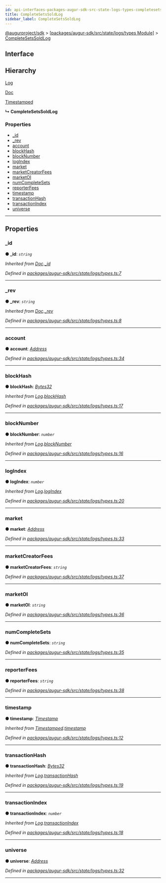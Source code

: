 ```yaml
---
id: api-interfaces-packages-augur-sdk-src-state-logs-types-completesetssoldlog
title: CompleteSetsSoldLog
sidebar_label: CompleteSetsSoldLog
---
```


[@augurproject/sdk](api-readme.md) > [[packages/augur-sdk/src/state/logs/types Module]](api-modules-packages-augur-sdk-src-state-logs-types-module.md) > [CompleteSetsSoldLog](api-interfaces-packages-augur-sdk-src-state-logs-types-completesetssoldlog.md)

## Interface

## Hierarchy

 [Log](api-interfaces-packages-augur-sdk-src-state-logs-types-log.md)

 [Doc](api-interfaces-packages-augur-sdk-src-state-logs-types-doc.md)

 [Timestamped](api-interfaces-packages-augur-sdk-src-state-logs-types-timestamped.md)

**↳ CompleteSetsSoldLog**

### Properties

* [_id](api-interfaces-packages-augur-sdk-src-state-logs-types-completesetssoldlog.md#_id)
* [_rev](api-interfaces-packages-augur-sdk-src-state-logs-types-completesetssoldlog.md#_rev)
* [account](api-interfaces-packages-augur-sdk-src-state-logs-types-completesetssoldlog.md#account)
* [blockHash](api-interfaces-packages-augur-sdk-src-state-logs-types-completesetssoldlog.md#blockhash)
* [blockNumber](api-interfaces-packages-augur-sdk-src-state-logs-types-completesetssoldlog.md#blocknumber)
* [logIndex](api-interfaces-packages-augur-sdk-src-state-logs-types-completesetssoldlog.md#logindex)
* [market](api-interfaces-packages-augur-sdk-src-state-logs-types-completesetssoldlog.md#market)
* [marketCreatorFees](api-interfaces-packages-augur-sdk-src-state-logs-types-completesetssoldlog.md#marketcreatorfees)
* [marketOI](api-interfaces-packages-augur-sdk-src-state-logs-types-completesetssoldlog.md#marketoi)
* [numCompleteSets](api-interfaces-packages-augur-sdk-src-state-logs-types-completesetssoldlog.md#numcompletesets)
* [reporterFees](api-interfaces-packages-augur-sdk-src-state-logs-types-completesetssoldlog.md#reporterfees)
* [timestamp](api-interfaces-packages-augur-sdk-src-state-logs-types-completesetssoldlog.md#timestamp)
* [transactionHash](api-interfaces-packages-augur-sdk-src-state-logs-types-completesetssoldlog.md#transactionhash)
* [transactionIndex](api-interfaces-packages-augur-sdk-src-state-logs-types-completesetssoldlog.md#transactionindex)
* [universe](api-interfaces-packages-augur-sdk-src-state-logs-types-completesetssoldlog.md#universe)

---

## Properties

<a id="_id"></a>

###  _id

**● _id**: *`string`*

*Inherited from [Doc](api-interfaces-packages-augur-sdk-src-state-logs-types-doc.md).[_id](api-interfaces-packages-augur-sdk-src-state-logs-types-doc.md#_id)*

*Defined in [packages/augur-sdk/src/state/logs/types.ts:7](https://github.com/AugurProject/augur/blob/bae2172ca0/packages/augur-sdk/src/state/logs/types.ts#L7)*

___
<a id="_rev"></a>

###  _rev

**● _rev**: *`string`*

*Inherited from [Doc](api-interfaces-packages-augur-sdk-src-state-logs-types-doc.md).[_rev](api-interfaces-packages-augur-sdk-src-state-logs-types-doc.md#_rev)*

*Defined in [packages/augur-sdk/src/state/logs/types.ts:8](https://github.com/AugurProject/augur/blob/bae2172ca0/packages/augur-sdk/src/state/logs/types.ts#L8)*

___
<a id="account"></a>

###  account

**● account**: *[Address](api-modules-packages-augur-sdk-src-state-logs-types-module.md#address)*

*Defined in [packages/augur-sdk/src/state/logs/types.ts:34](https://github.com/AugurProject/augur/blob/bae2172ca0/packages/augur-sdk/src/state/logs/types.ts#L34)*

___
<a id="blockhash"></a>

###  blockHash

**● blockHash**: *[Bytes32](api-modules-packages-augur-sdk-src-state-logs-types-module.md#bytes32)*

*Inherited from [Log](api-interfaces-packages-augur-sdk-src-state-logs-types-log.md).[blockHash](api-interfaces-packages-augur-sdk-src-state-logs-types-log.md#blockhash)*

*Defined in [packages/augur-sdk/src/state/logs/types.ts:17](https://github.com/AugurProject/augur/blob/bae2172ca0/packages/augur-sdk/src/state/logs/types.ts#L17)*

___
<a id="blocknumber"></a>

###  blockNumber

**● blockNumber**: *`number`*

*Inherited from [Log](api-interfaces-packages-augur-sdk-src-state-logs-types-log.md).[blockNumber](api-interfaces-packages-augur-sdk-src-state-logs-types-log.md#blocknumber)*

*Defined in [packages/augur-sdk/src/state/logs/types.ts:16](https://github.com/AugurProject/augur/blob/bae2172ca0/packages/augur-sdk/src/state/logs/types.ts#L16)*

___
<a id="logindex"></a>

###  logIndex

**● logIndex**: *`number`*

*Inherited from [Log](api-interfaces-packages-augur-sdk-src-state-logs-types-log.md).[logIndex](api-interfaces-packages-augur-sdk-src-state-logs-types-log.md#logindex)*

*Defined in [packages/augur-sdk/src/state/logs/types.ts:20](https://github.com/AugurProject/augur/blob/bae2172ca0/packages/augur-sdk/src/state/logs/types.ts#L20)*

___
<a id="market"></a>

###  market

**● market**: *[Address](api-modules-packages-augur-sdk-src-state-logs-types-module.md#address)*

*Defined in [packages/augur-sdk/src/state/logs/types.ts:33](https://github.com/AugurProject/augur/blob/bae2172ca0/packages/augur-sdk/src/state/logs/types.ts#L33)*

___
<a id="marketcreatorfees"></a>

###  marketCreatorFees

**● marketCreatorFees**: *`string`*

*Defined in [packages/augur-sdk/src/state/logs/types.ts:37](https://github.com/AugurProject/augur/blob/bae2172ca0/packages/augur-sdk/src/state/logs/types.ts#L37)*

___
<a id="marketoi"></a>

###  marketOI

**● marketOI**: *`string`*

*Defined in [packages/augur-sdk/src/state/logs/types.ts:36](https://github.com/AugurProject/augur/blob/bae2172ca0/packages/augur-sdk/src/state/logs/types.ts#L36)*

___
<a id="numcompletesets"></a>

###  numCompleteSets

**● numCompleteSets**: *`string`*

*Defined in [packages/augur-sdk/src/state/logs/types.ts:35](https://github.com/AugurProject/augur/blob/bae2172ca0/packages/augur-sdk/src/state/logs/types.ts#L35)*

___
<a id="reporterfees"></a>

###  reporterFees

**● reporterFees**: *`string`*

*Defined in [packages/augur-sdk/src/state/logs/types.ts:38](https://github.com/AugurProject/augur/blob/bae2172ca0/packages/augur-sdk/src/state/logs/types.ts#L38)*

___
<a id="timestamp"></a>

###  timestamp

**● timestamp**: *[Timestamp](api-modules-packages-augur-sdk-src-state-logs-types-module.md#timestamp)*

*Inherited from [Timestamped](api-interfaces-packages-augur-sdk-src-state-logs-types-timestamped.md).[timestamp](api-interfaces-packages-augur-sdk-src-state-logs-types-timestamped.md#timestamp)*

*Defined in [packages/augur-sdk/src/state/logs/types.ts:12](https://github.com/AugurProject/augur/blob/bae2172ca0/packages/augur-sdk/src/state/logs/types.ts#L12)*

___
<a id="transactionhash"></a>

###  transactionHash

**● transactionHash**: *[Bytes32](api-modules-packages-augur-sdk-src-state-logs-types-module.md#bytes32)*

*Inherited from [Log](api-interfaces-packages-augur-sdk-src-state-logs-types-log.md).[transactionHash](api-interfaces-packages-augur-sdk-src-state-logs-types-log.md#transactionhash)*

*Defined in [packages/augur-sdk/src/state/logs/types.ts:19](https://github.com/AugurProject/augur/blob/bae2172ca0/packages/augur-sdk/src/state/logs/types.ts#L19)*

___
<a id="transactionindex"></a>

###  transactionIndex

**● transactionIndex**: *`number`*

*Inherited from [Log](api-interfaces-packages-augur-sdk-src-state-logs-types-log.md).[transactionIndex](api-interfaces-packages-augur-sdk-src-state-logs-types-log.md#transactionindex)*

*Defined in [packages/augur-sdk/src/state/logs/types.ts:18](https://github.com/AugurProject/augur/blob/bae2172ca0/packages/augur-sdk/src/state/logs/types.ts#L18)*

___
<a id="universe"></a>

###  universe

**● universe**: *[Address](api-modules-packages-augur-sdk-src-state-logs-types-module.md#address)*

*Defined in [packages/augur-sdk/src/state/logs/types.ts:32](https://github.com/AugurProject/augur/blob/bae2172ca0/packages/augur-sdk/src/state/logs/types.ts#L32)*

___

